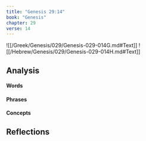 ```yaml
---
title: "Genesis 29:14"
book: "Genesis"
chapter: 29
verse: 14
---
```

![[/Greek/Genesis/029/Genesis-029-014G.md#Text]]
![[/Hebrew/Genesis/029/Genesis-029-014H.md#Text]]

## Analysis

#### Words

#### Phrases

#### Concepts

## Reflections
